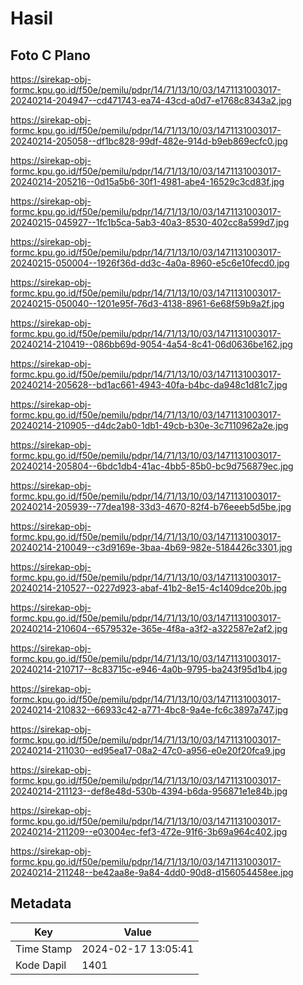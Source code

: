 # Hasil

## Foto C Plano

https://sirekap-obj-formc.kpu.go.id/f50e/pemilu/pdpr/14/71/13/10/03/1471131003017-20240214-204947--cd471743-ea74-43cd-a0d7-e1768c8343a2.jpg

https://sirekap-obj-formc.kpu.go.id/f50e/pemilu/pdpr/14/71/13/10/03/1471131003017-20240214-205058--df1bc828-99df-482e-914d-b9eb869ecfc0.jpg

https://sirekap-obj-formc.kpu.go.id/f50e/pemilu/pdpr/14/71/13/10/03/1471131003017-20240214-205216--0d15a5b6-30f1-4981-abe4-16529c3cd83f.jpg

https://sirekap-obj-formc.kpu.go.id/f50e/pemilu/pdpr/14/71/13/10/03/1471131003017-20240215-045927--1fc1b5ca-5ab3-40a3-8530-402cc8a599d7.jpg

https://sirekap-obj-formc.kpu.go.id/f50e/pemilu/pdpr/14/71/13/10/03/1471131003017-20240215-050004--1926f36d-dd3c-4a0a-8960-e5c6e10fecd0.jpg

https://sirekap-obj-formc.kpu.go.id/f50e/pemilu/pdpr/14/71/13/10/03/1471131003017-20240215-050040--1201e95f-76d3-4138-8961-6e68f59b9a2f.jpg

https://sirekap-obj-formc.kpu.go.id/f50e/pemilu/pdpr/14/71/13/10/03/1471131003017-20240214-210419--086bb69d-9054-4a54-8c41-06d0636be162.jpg

https://sirekap-obj-formc.kpu.go.id/f50e/pemilu/pdpr/14/71/13/10/03/1471131003017-20240214-205628--bd1ac661-4943-40fa-b4bc-da948c1d81c7.jpg

https://sirekap-obj-formc.kpu.go.id/f50e/pemilu/pdpr/14/71/13/10/03/1471131003017-20240214-210905--d4dc2ab0-1db1-49cb-b30e-3c7110962a2e.jpg

https://sirekap-obj-formc.kpu.go.id/f50e/pemilu/pdpr/14/71/13/10/03/1471131003017-20240214-205804--6bdc1db4-41ac-4bb5-85b0-bc9d756879ec.jpg

https://sirekap-obj-formc.kpu.go.id/f50e/pemilu/pdpr/14/71/13/10/03/1471131003017-20240214-205939--77dea198-33d3-4670-82f4-b76eeeb5d5be.jpg

https://sirekap-obj-formc.kpu.go.id/f50e/pemilu/pdpr/14/71/13/10/03/1471131003017-20240214-210049--c3d9169e-3baa-4b69-982e-5184426c3301.jpg

https://sirekap-obj-formc.kpu.go.id/f50e/pemilu/pdpr/14/71/13/10/03/1471131003017-20240214-210527--0227d923-abaf-41b2-8e15-4c1409dce20b.jpg

https://sirekap-obj-formc.kpu.go.id/f50e/pemilu/pdpr/14/71/13/10/03/1471131003017-20240214-210604--6579532e-365e-4f8a-a3f2-a322587e2af2.jpg

https://sirekap-obj-formc.kpu.go.id/f50e/pemilu/pdpr/14/71/13/10/03/1471131003017-20240214-210717--8c83715c-e946-4a0b-9795-ba243f95d1b4.jpg

https://sirekap-obj-formc.kpu.go.id/f50e/pemilu/pdpr/14/71/13/10/03/1471131003017-20240214-210832--66933c42-a771-4bc8-9a4e-fc6c3897a747.jpg

https://sirekap-obj-formc.kpu.go.id/f50e/pemilu/pdpr/14/71/13/10/03/1471131003017-20240214-211030--ed95ea17-08a2-47c0-a956-e0e20f20fca9.jpg

https://sirekap-obj-formc.kpu.go.id/f50e/pemilu/pdpr/14/71/13/10/03/1471131003017-20240214-211123--def8e48d-530b-4394-b6da-956871e1e84b.jpg

https://sirekap-obj-formc.kpu.go.id/f50e/pemilu/pdpr/14/71/13/10/03/1471131003017-20240214-211209--e03004ec-fef3-472e-91f6-3b69a964c402.jpg

https://sirekap-obj-formc.kpu.go.id/f50e/pemilu/pdpr/14/71/13/10/03/1471131003017-20240214-211248--be42aa8e-9a84-4dd0-90d8-d156054458ee.jpg


## Metadata

| Key        | Value               |
| ---------- | ------------------- |
| Time Stamp | 2024-02-17 13:05:41 |
| Kode Dapil | 1401                |



